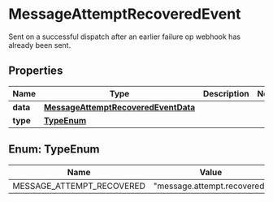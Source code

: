 

# MessageAttemptRecoveredEvent

Sent on a successful dispatch after an earlier failure op webhook has already been sent.

## Properties

Name | Type | Description | Notes
------------ | ------------- | ------------- | -------------
**data** | [**MessageAttemptRecoveredEventData**](MessageAttemptRecoveredEventData.md) |  | 
**type** | [**TypeEnum**](#TypeEnum) |  | 



## Enum: TypeEnum

Name | Value
---- | -----
MESSAGE_ATTEMPT_RECOVERED | &quot;message.attempt.recovered&quot;



